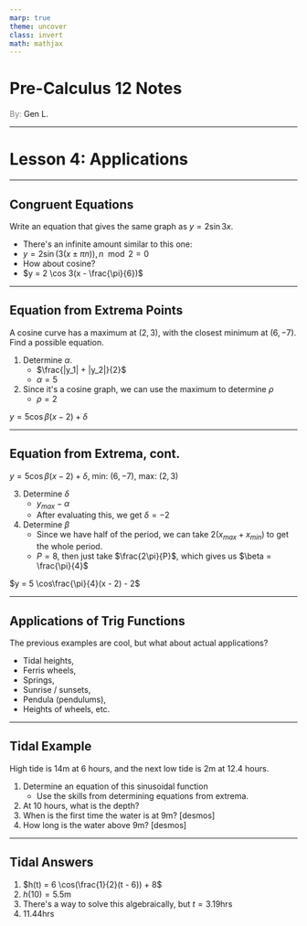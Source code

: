 ```yaml
---
marp: true
theme: uncover
class: invert
math: mathjax
---
```


# <!--fit--> Pre-Calculus 12 Notes
<span style="color:grey">By:</span> Gen L.

<!--_footer: In partnership with Hyperion University, 2024-->

---

# Lesson 4: Applications

---

## Congruent Equations

Write an equation that gives the same graph as $y = 2 \sin 3x$.

* There's an infinite amount similar to this one: 
* $y = 2 \sin (3(x \pm \pi n)), n \mod 2 = 0$
* How about cosine?
* $y = 2 \cos 3(x - \frac{\pi}{6})$

---

## Equation from Extrema Points

A cosine curve has a maximum at $(2, 3)$, with the closest minimum at $(6, -7)$. Find a possible equation.

1. Determine $\alpha$.
    * $\frac{|y_1| + |y_2|}{2}$
    * $\alpha = 5$
2. Since it's a cosine graph, we can use the maximum to determine $\rho$
    * $\rho = 2$

$y = 5 \cos\beta(x - 2) + \delta$

---

## Equation from Extrema, cont.

$y = 5 \cos\beta(x - 2) + \delta$, min: $(6, -7)$, max: $(2, 3)$

3. Determine $\delta$
    * $y_{max} - \alpha$
    * After evaluating this, we get $\delta = -2$
4. Determine $\beta$
    * Since we have half of the period, we can take $2 (x_{max} + x_{min})$ to get the whole period.
    * $P = 8$, then just take $\frac{2\pi}{P}$, which gives us $\beta = \frac{\pi}{4}$

$y = 5 \cos\frac{\pi}{4}(x - 2) - 2$

---

## Applications of Trig Functions

The previous examples are cool, but what about actual applications?

* Tidal heights,
* Ferris wheels,
* Springs,
* Sunrise / sunsets,
* Pendula (pendulums),
* Heights of wheels, etc.

---

## Tidal Example

High tide is $14\text{m}$ at 6 hours, and the next low tide is $2\text{m}$ at 12.4 hours.
1. Determine an equation of this sinusoidal function
    * Use the skills from determining equations from extrema.
2. At 10 hours, what is the depth?
3. When is the first time the water is at $9\text{m}$? [desmos]
4. How long is the water above $9\text{m}$? [desmos]

---

## Tidal Answers

1. $h(t) = 6 \cos(\frac{1}{2}(t - 6)) + 8$
2. $h(10) = 5.5\text{m}$
3. There's a way to solve this algebraically, but $t = 3.19 \text{hrs}$
4. $11.44\text{hrs}$

